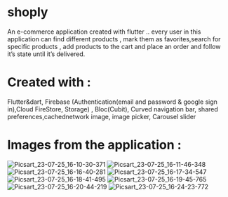 # shoply

An e-commerce application created with flutter .. every user in this application can find different products , mark them as favorites,search for specific products , add products to the cart and place an order and follow it’s state until it’s delivered.

# Created with :
Flutter&dart, Firebase (Authentication(email and password & google sign in),Cloud FireStore, Storage) , Bloc(Cubit), Curved navigation bar, shared preferences,cachednetwork image, image picker, Carousel slider

# Images from the application :

![Picsart_23-07-25_16-10-30-371](https://github.com/AhmedHWally/shoply/assets/127450087/4c17aaa4-aeff-47fd-81ab-8b96157a0529)
![Picsart_23-07-25_16-11-46-348](https://github.com/AhmedHWally/shoply/assets/127450087/117d97e0-bcc8-4a00-ac3d-69f984fd3c86)
![Picsart_23-07-25_16-16-40-281](https://github.com/AhmedHWally/shoply/assets/127450087/06c87d5a-5b67-474e-ba3f-fdc862bdbd57)
![Picsart_23-07-25_16-17-34-547](https://github.com/AhmedHWally/shoply/assets/127450087/a1d9db31-8bb2-4936-a1ba-36541c394555)
![Picsart_23-07-25_16-18-41-495](https://github.com/AhmedHWally/shoply/assets/127450087/ea16d980-c2dd-4001-a528-d942e271f754)
![Picsart_23-07-25_16-19-45-765](https://github.com/AhmedHWally/shoply/assets/127450087/d629848e-657f-462f-af3a-714c6888a616)
![Picsart_23-07-25_16-20-44-219](https://github.com/AhmedHWally/shoply/assets/127450087/a8bd1cf9-93e0-4cdb-8696-0fd222ffbd74)
![Picsart_23-07-25_16-24-23-772](https://github.com/AhmedHWally/shoply/assets/127450087/9e545ed4-161a-41b7-97c0-c01e7adb6941)

